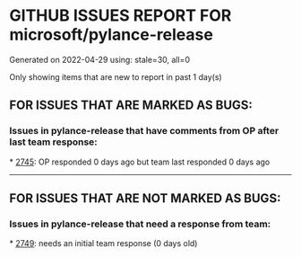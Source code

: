 
# GITHUB ISSUES REPORT FOR microsoft/pylance-release


Generated on 2022-04-29 using: stale=30, all=0


Only showing items that are new to report in past 1 day(s)


## FOR ISSUES THAT ARE MARKED AS BUGS:


### Issues in pylance-release that have comments from OP after last team response:


\* [2745](https://github.com/microsoft/pylance-release/issues/2745 "Functions in class cannot be analyzed under some circumstances"): OP responded 0 days ago but team last responded 0 days ago

---

## FOR ISSUES THAT ARE NOT MARKED AS BUGS:


### Issues in pylance-release that need a response from team:


\* [2749](https://github.com/microsoft/pylance-release/issues/2749 "Folding functions with multiline returns leaves closing bracket"): needs an initial team response (0 days old)
